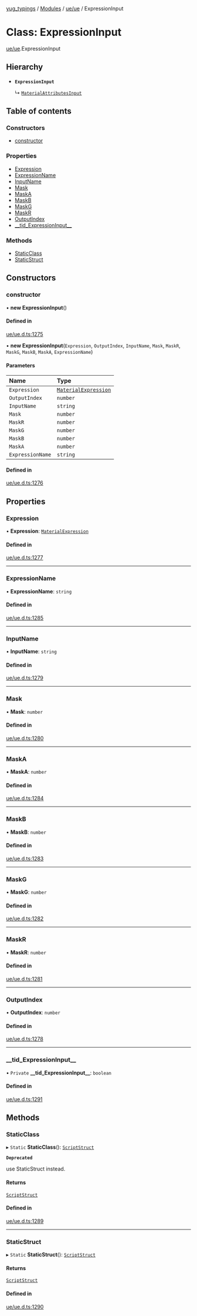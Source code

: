 [yug_typings](../README.md) / [Modules](../modules.md) / [ue/ue](../modules/ue_ue.md) / ExpressionInput

# Class: ExpressionInput

[ue/ue](../modules/ue_ue.md).ExpressionInput

## Hierarchy

- **`ExpressionInput`**

  ↳ [`MaterialAttributesInput`](ue_ue.MaterialAttributesInput.md)

## Table of contents

### Constructors

- [constructor](ue_ue.ExpressionInput.md#constructor)

### Properties

- [Expression](ue_ue.ExpressionInput.md#expression)
- [ExpressionName](ue_ue.ExpressionInput.md#expressionname)
- [InputName](ue_ue.ExpressionInput.md#inputname)
- [Mask](ue_ue.ExpressionInput.md#mask)
- [MaskA](ue_ue.ExpressionInput.md#maska)
- [MaskB](ue_ue.ExpressionInput.md#maskb)
- [MaskG](ue_ue.ExpressionInput.md#maskg)
- [MaskR](ue_ue.ExpressionInput.md#maskr)
- [OutputIndex](ue_ue.ExpressionInput.md#outputindex)
- [\_\_tid\_ExpressionInput\_\_](ue_ue.ExpressionInput.md#__tid_expressioninput__)

### Methods

- [StaticClass](ue_ue.ExpressionInput.md#staticclass)
- [StaticStruct](ue_ue.ExpressionInput.md#staticstruct)

## Constructors

### constructor

• **new ExpressionInput**()

#### Defined in

[ue/ue.d.ts:1275](https://github.com/YugMetaverse/yug_typings/blob/b7d9b19/ue/ue.d.ts#L1275)

• **new ExpressionInput**(`Expression`, `OutputIndex`, `InputName`, `Mask`, `MaskR`, `MaskG`, `MaskB`, `MaskA`, `ExpressionName`)

#### Parameters

| Name | Type |
| :------ | :------ |
| `Expression` | [`MaterialExpression`](ue_ue.MaterialExpression.md) |
| `OutputIndex` | `number` |
| `InputName` | `string` |
| `Mask` | `number` |
| `MaskR` | `number` |
| `MaskG` | `number` |
| `MaskB` | `number` |
| `MaskA` | `number` |
| `ExpressionName` | `string` |

#### Defined in

[ue/ue.d.ts:1276](https://github.com/YugMetaverse/yug_typings/blob/b7d9b19/ue/ue.d.ts#L1276)

## Properties

### Expression

• **Expression**: [`MaterialExpression`](ue_ue.MaterialExpression.md)

#### Defined in

[ue/ue.d.ts:1277](https://github.com/YugMetaverse/yug_typings/blob/b7d9b19/ue/ue.d.ts#L1277)

___

### ExpressionName

• **ExpressionName**: `string`

#### Defined in

[ue/ue.d.ts:1285](https://github.com/YugMetaverse/yug_typings/blob/b7d9b19/ue/ue.d.ts#L1285)

___

### InputName

• **InputName**: `string`

#### Defined in

[ue/ue.d.ts:1279](https://github.com/YugMetaverse/yug_typings/blob/b7d9b19/ue/ue.d.ts#L1279)

___

### Mask

• **Mask**: `number`

#### Defined in

[ue/ue.d.ts:1280](https://github.com/YugMetaverse/yug_typings/blob/b7d9b19/ue/ue.d.ts#L1280)

___

### MaskA

• **MaskA**: `number`

#### Defined in

[ue/ue.d.ts:1284](https://github.com/YugMetaverse/yug_typings/blob/b7d9b19/ue/ue.d.ts#L1284)

___

### MaskB

• **MaskB**: `number`

#### Defined in

[ue/ue.d.ts:1283](https://github.com/YugMetaverse/yug_typings/blob/b7d9b19/ue/ue.d.ts#L1283)

___

### MaskG

• **MaskG**: `number`

#### Defined in

[ue/ue.d.ts:1282](https://github.com/YugMetaverse/yug_typings/blob/b7d9b19/ue/ue.d.ts#L1282)

___

### MaskR

• **MaskR**: `number`

#### Defined in

[ue/ue.d.ts:1281](https://github.com/YugMetaverse/yug_typings/blob/b7d9b19/ue/ue.d.ts#L1281)

___

### OutputIndex

• **OutputIndex**: `number`

#### Defined in

[ue/ue.d.ts:1278](https://github.com/YugMetaverse/yug_typings/blob/b7d9b19/ue/ue.d.ts#L1278)

___

### \_\_tid\_ExpressionInput\_\_

• `Private` **\_\_tid\_ExpressionInput\_\_**: `boolean`

#### Defined in

[ue/ue.d.ts:1291](https://github.com/YugMetaverse/yug_typings/blob/b7d9b19/ue/ue.d.ts#L1291)

## Methods

### StaticClass

▸ `Static` **StaticClass**(): [`ScriptStruct`](ue_ue.ScriptStruct.md)

**`Deprecated`**

use StaticStruct instead.

#### Returns

[`ScriptStruct`](ue_ue.ScriptStruct.md)

#### Defined in

[ue/ue.d.ts:1289](https://github.com/YugMetaverse/yug_typings/blob/b7d9b19/ue/ue.d.ts#L1289)

___

### StaticStruct

▸ `Static` **StaticStruct**(): [`ScriptStruct`](ue_ue.ScriptStruct.md)

#### Returns

[`ScriptStruct`](ue_ue.ScriptStruct.md)

#### Defined in

[ue/ue.d.ts:1290](https://github.com/YugMetaverse/yug_typings/blob/b7d9b19/ue/ue.d.ts#L1290)
